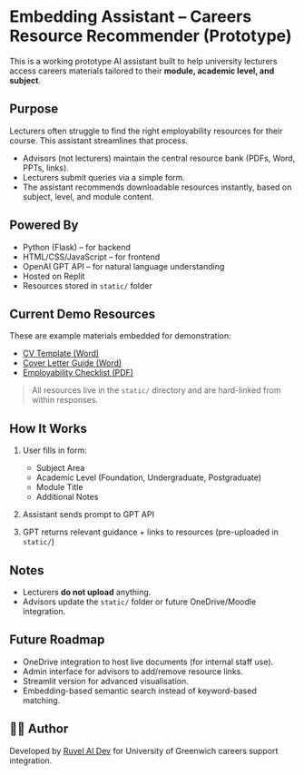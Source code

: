 # Embedding Assistant – Careers Resource Recommender (Prototype)

This is a working prototype AI assistant built to help university lecturers access careers materials tailored to their **module, academic level, and subject**.

## Purpose
Lecturers often struggle to find the right employability resources for their course. This assistant streamlines that process.

- Advisors (not lecturers) maintain the central resource bank (PDFs, Word, PPTs, links).
- Lecturers submit queries via a simple form.
- The assistant recommends downloadable resources instantly, based on subject, level, and module content.

## Powered By
- Python (Flask) – for backend
- HTML/CSS/JavaScript – for frontend
- OpenAI GPT API – for natural language understanding
- Hosted on Replit
- Resources stored in `static/` folder

## Current Demo Resources
These are example materials embedded for demonstration:

- [CV Template (Word)](/static/cv-template.docx)
- [Cover Letter Guide (Word)](/static/cover-letter.docx)
- [Employability Checklist (PDF)](/static/employability-checklist.pdf)

> All resources live in the `static/` directory and are hard-linked from within responses.

## How It Works
1. User fills in form:
   - Subject Area
   - Academic Level (Foundation, Undergraduate, Postgraduate)
   - Module Title
   - Additional Notes

2. Assistant sends prompt to GPT API

3. GPT returns relevant guidance + links to resources (pre-uploaded in `static/`)

## Notes
- Lecturers **do not upload** anything.
- Advisors update the `static/` folder or future OneDrive/Moodle integration.

## Future Roadmap
- OneDrive integration to host live documents (for internal staff use).
- Admin interface for advisors to add/remove resource links.
- Streamlit version for advanced visualisation.
- Embedding-based semantic search instead of keyword-based matching.

## 👨‍💼 Author
Developed by [Ruvel AI Dev](https://github.com/ruvel-ai-dev) for University of Greenwich careers support integration.

